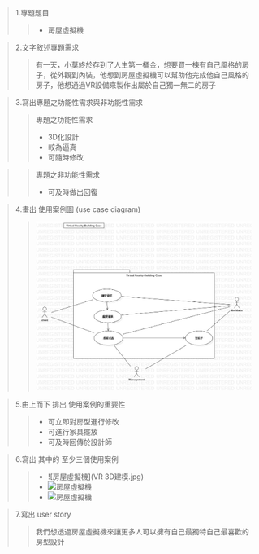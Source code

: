 >1.專題題目
>>+ 房屋虛擬機

>2.文字敘述專題需求
>>有一天，小莫終於存到了人生第一桶金，想要買一棟有自己風格的房子，從外觀到內裝，他想到房屋虛擬機可以幫助他完成他自己風格的房子，他想通過VR設備來製作出屬於自己獨一無二的房子

>3.寫出專題之功能性需求與非功能性需求
>>專題之功能性需求
>>+ 3D化設計
>>+ 較為逼真
>>+ 可隨時修改

>>專題之非功能性需求
>>+ 可及時做出回復

>4.畫出 使用案例圖 (use case diagram)
>>![房屋虛擬機](使用案例圖.jpg)

>5.由上而下 排出 使用案例的重要性
>>+ 可立即對房型進行修改
>>+ 可進行家具擺放
>>+ 可及時回傳於設計師

>6.寫出 其中的 至少三個使用案例
>>+ ![房屋虛擬機](VR 3D建模.jpg)
>>+ ![房屋虛擬機](路徑.jpg)
>>+ ![房屋虛擬機](圖.jpg)

>7.寫出 user story
>>我們想透過房屋虛擬機來讓更多人可以擁有自己最獨特自己最喜歡的房型設計
